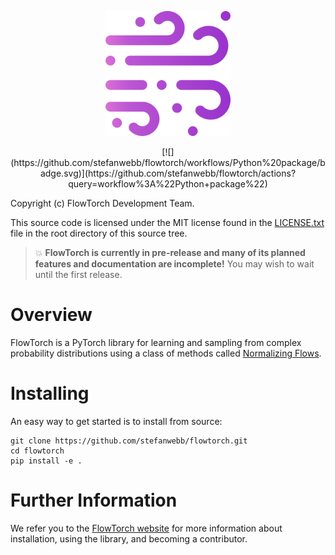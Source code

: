 <p style="text-align: center;"><div style="text-align:center"><img src="https://github.com/stefanwebb/flowtorch/raw/master/website/static/img/logo.svg" width="200rem" /></div></p>

<p style="text-align: center;">[![](https://github.com/stefanwebb/flowtorch/workflows/Python%20package/badge.svg)](https://github.com/stefanwebb/flowtorch/actions?query=workflow%3A%22Python+package%22)</p>

Copyright (c) FlowTorch Development Team.

This source code is licensed under the MIT license found in the
[LICENSE.txt](https://github.com/stefanwebb/flowtorch/blob/master/LICENSE.txt) file in the root directory of this source tree.

> :boom: **FlowTorch is currently in pre-release and many of its planned features and documentation are incomplete!** You may wish to wait until the first release.

# Overview

FlowTorch is a PyTorch library for learning and sampling from complex probability distributions using a class of methods called [Normalizing Flows](https://arxiv.org/abs/1908.09257).

# Installing

An easy way to get started is to install from source:

    git clone https://github.com/stefanwebb/flowtorch.git
    cd flowtorch
    pip install -e .

# Further Information

We refer you to the [FlowTorch website](https://flowtorch.ai) for more information about installation, using the library, and becoming a contributor.